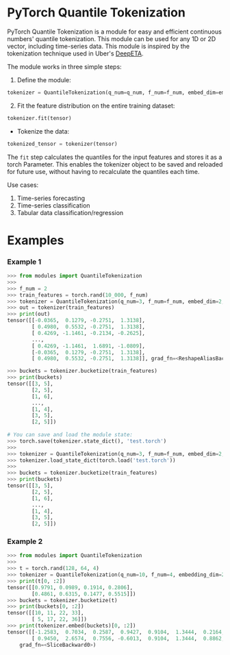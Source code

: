 # PyTorch Quantile Tokenization

PyTorch Quantile Tokenization is a module for easy and efficient continuous numbers' quantile tokenization. This module can be used for any 1D or 2D vector, including time-series data. This module is inspired by the tokenization technique used in Uber's [DeepETA](https://www.uber.com/en-FI/blog/deepeta-how-uber-predicts-arrival-times/).

The module works in three simple steps:
1. Define the module:
```python
tokenizer = QuantileTokenization(q_num=q_num, f_num=f_num, embed_dim=embed_dim, mode=mode)
```
2. Fit the feature distribution on the entire training dataset:
```python
tokenizer.fit(tensor)
```
- Tokenize the data:
```python
tokenized_tensor = tokenizer(tensor)
```

The `fit` step calculates the quantiles for the input features and stores it as a torch Parameter. This enables the tokenizer object to be saved and reloaded for future use, without having to recalculate the quantiles each time.

Use cases:
1. Time-series forecasting 
2. Time-series classification
3. Tabular data classification/regression

# Examples

### Example 1

```python
>>> from modules import QuantileTokenization
>>>
>>> f_num = 2
>>> train_features = torch.rand(10_000, f_num)
>>> tokenizer = QuantileTokenization(q_num=3, f_num=f_num, embed_dim=2, mode='flatten').fit(train_features)
>>> out = tokenizer(train_features)
>>> print(out)
tensor([[-0.0365,  0.1279, -0.2751,  1.3138],
        [ 0.4980,  0.5532, -0.2751,  1.3138],
        [ 0.4269, -1.1461, -0.2134, -0.2625],
        ...,
        [ 0.4269, -1.1461,  1.6891, -1.0809],
        [-0.0365,  0.1279, -0.2751,  1.3138],
        [ 0.4980,  0.5532, -0.2751,  1.3138]], grad_fn=<ReshapeAliasBackward0>)

>>> buckets = tokenizer.bucketize(train_features)
>>> print(buckets)
tensor([[3, 5],
        [2, 5],
        [1, 6],
        ...,
        [1, 4],
        [3, 5],
        [2, 5]])
  
# You can save and load the module state:
>>> torch.save(tokenizer.state_dict(), 'test.torch')
>>>
>>> tokenizer = QuantileTokenization(q_num=3, f_num=f_num, embed_dim=2, mode='flatten')
>>> tokenizer.load_state_dict(torch.load('test.torch'))
>>>
>>> buckets = tokenizer.bucketize(train_features)
>>> print(buckets)
tensor([[3, 5],
        [2, 5],
        [1, 6],
        ...,
        [1, 4],
        [3, 5],
        [2, 5]])
```

### Example 2

```python
>>> from modules import QuantileTokenization
>>>
>>> t = torch.rand(128, 64, 4)
>>> tokenizer = QuantileTokenization(q_num=10, f_num=4, embedding_dim=2, mode='flatten').fit(t.flatten(0, 1))
>>> print(t[0, :2])
tensor([[0.9791, 0.0989, 0.1914, 0.2806],
        [0.4861, 0.6315, 0.1477, 0.5515]])
>>> buckets = tokenizer.bucketize(t)
>>> print(buckets[0, :2])
tensor([[10, 11, 22, 33],
        [ 5, 17, 22, 36]])
>>> print(tokenizer.embed(buckets)[0, :2])
tensor([[-1.2583,  0.7034,  0.2587,  0.9427,  0.9104,  1.3444,  0.2164,  0.1352],
        [ 0.9450,  2.6574,  0.7556, -0.6013,  0.9104,  1.3444,  0.8862,  0.6398]],
    grad_fn=<SliceBackward0>)
```
